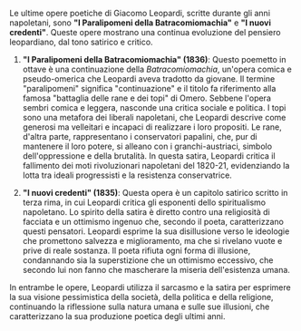 Le ultime opere poetiche di Giacomo Leopardi, scritte durante gli anni napoletani, sono **"I Paralipomeni della Batracomiomachia"** e **"I nuovi credenti"**. Queste opere mostrano una continua evoluzione del pensiero leopardiano, dal tono satirico e critico.

1. **"I Paralipomeni della Batracomiomachia" (1836)**: Questo poemetto in ottave è una continuazione della _Batracomiomachia_, un'opera comica e pseudo-omerica che Leopardi aveva tradotto da giovane. Il termine "paralipomeni" significa "continuazione" e il titolo fa riferimento alla famosa "battaglia delle rane e dei topi" di Omero. Sebbene l'opera sembri comica e leggera, nasconde una critica sociale e politica. I topi sono una metafora dei liberali napoletani, che Leopardi descrive come generosi ma velleitari e incapaci di realizzare i loro propositi. Le rane, d'altra parte, rappresentano i conservatori papalini, che, pur di mantenere il loro potere, si alleano con i granchi-austriaci, simbolo dell'oppressione e della brutalità. In questa satira, Leopardi critica il fallimento dei moti rivoluzionari napoletani del 1820-21, evidenziando la lotta tra ideali progressisti e la resistenza conservatrice.
    
2. **"I nuovi credenti" (1835)**: Questa opera è un capitolo satirico scritto in terza rima, in cui Leopardi critica gli esponenti dello spiritualismo napoletano. Lo spirito della satira è diretto contro una religiosità di facciata e un ottimismo ingenuo che, secondo il poeta, caratterizzano questi pensatori. Leopardi esprime la sua disillusione verso le ideologie che promettono salvezza e miglioramento, ma che si rivelano vuote e prive di reale sostanza. Il poeta rifiuta ogni forma di illusione, condannando sia la superstizione che un ottimismo eccessivo, che secondo lui non fanno che mascherare la miseria dell'esistenza umana.
    

In entrambe le opere, Leopardi utilizza il sarcasmo e la satira per esprimere la sua visione pessimistica della società, della politica e della religione, continuando la riflessione sulla natura umana e sulle sue illusioni, che caratterizzano la sua produzione poetica degli ultimi anni.